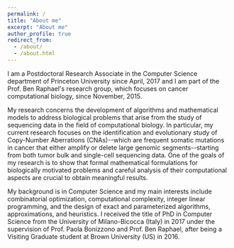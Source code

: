 ```yaml
---
permalink: /
title: "About me"
excerpt: "About me"
author_profile: true
redirect_from: 
  - /about/
  - /about.html
---
```


I am a Postdoctoral Research Associate in the Computer Science department of Princeton University since April, 2017 and I am part of the Prof. Ben Raphael's research group, which focuses on cancer computational biology, since November, 2015.

My research concerns the development of algorithms and mathematical models to address biological problems that arise from the study of sequencing data in the field of computational biology. In particular, my current research focuses on the identification and evolutionary study of Copy-Number Aberrations (CNAs)--which are frequent somatic mutations in cancer that either amplify or delete large genomic segments--starting from both tumor bulk and single-cell sequencing data. One of the goals of my research is to show that formal mathematical formulations for biologically motivated problems and careful analysis of their computational aspects are crucial to obtain meaningful results.

My background is in Computer Science and my main interests include combinatorial optimization, computational complexity, integer linear programming, and the design of exact and parameterized algorithms, approximations, and heuristics. I received the title of PhD in Computer Science from the University of Milano-Bicocca (Italy) in 2017 under the supervision of Prof. Paola Bonizzono and Prof. Ben Raphael, after being a Visiting Graduate student at Brown University (US) in 2016.
